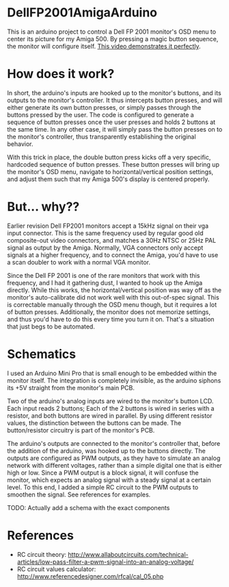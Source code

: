 # DellFP2001AmigaArduino
This is an arduino project to control a Dell FP 2001 monitor's OSD menu to center its picture for my Amiga 500. By pressing a magic button sequence, the monitor will configure itself. [This video demonstrates it perfectly](https://www.youtube.com/watch?v=gw1YQZlBUE4).

# How does it work?

In short, the arduino's inputs are hooked up to the monitor's buttons, and its outputs to the monitor's controller. It thus intercepts button presses, and will either generate its own button presses, or simply passes through the buttons pressed by the user. The code is configured to generate a sequence of button presses once the user presses and holds 2 buttons at the same time. In any other case, it will simply pass the button presses on to the monitor's controller, thus transparently establishing the original behavior.

With this trick in place, the double button press kicks off a very specific, hardcoded sequence of button presses. These button presses will bring up the monitor's OSD menu, navigate to horizontal/vertical position settings, and adjust them such that my Amiga 500's display is centered properly.

# But... why??

Earlier revision Dell FP2001 monitors accept a 15kHz signal on their vga input connector. This is the same frequency used by regular good old composite-out video connectors, and matches a 30Hz NTSC or 25Hz PAL signal as output by the Amiga. Normally, VGA connectors only accept signals at a higher frequency, and to connect the Amiga, you'd have to use a scan doubler to work with a normal VGA monitor. 

Since the Dell FP 2001 is one of the rare monitors that work with this frequency, and I had it gathering dust, I wanted to hook up the Amiga directly. While this works, the horizontal/vertical position was way off as the monitor's auto-calibrate did not work well with this out-of-spec signal. This is correctable manually through the OSD menu though, but it requires a lot of button presses. Additionally, the monitor does not memorize settings, and thus you'd have to do this every time you turn it on. That's a situation that just begs to be automated.

# Schematics

I used an Arduino Mini Pro that is small enough to be embedded within the monitor itself. The integration is completely invisible, as the arduino siphons its +5V straight from the monitor's main PCB.

Two of the arduino's analog inputs are wired to the monitor's button LCD. Each input reads 2 buttons; Each of the 2 buttons is wired in series with a resistor, and both buttons are wired in parallel. By using different resistor values, the distinction between the buttons can be made. The button/resistor circuitry is part of the monitor's PCB.

The arduino's outputs are connected to the monitor's controller that,  before the addition of the arduino, was hooked up to the buttons directly. The outputs are configured as PWM outputs, as they have to simulate an analog network with different voltages, rather than a simple digital one that is either high or low. Since a PWM output is a block signal, it will confuse the monitor, which expects an analog signal with a steady signal at a certain level. To this end, I added a simple RC circuit to the PWM outputs to smoothen the signal. See references for examples.

TODO: Actually add a schema with the exact components

# References

* RC circuit theory: http://www.allaboutcircuits.com/technical-articles/low-pass-filter-a-pwm-signal-into-an-analog-voltage/
* RC circuit values calculator: http://www.referencedesigner.com/rfcal/cal_05.php
